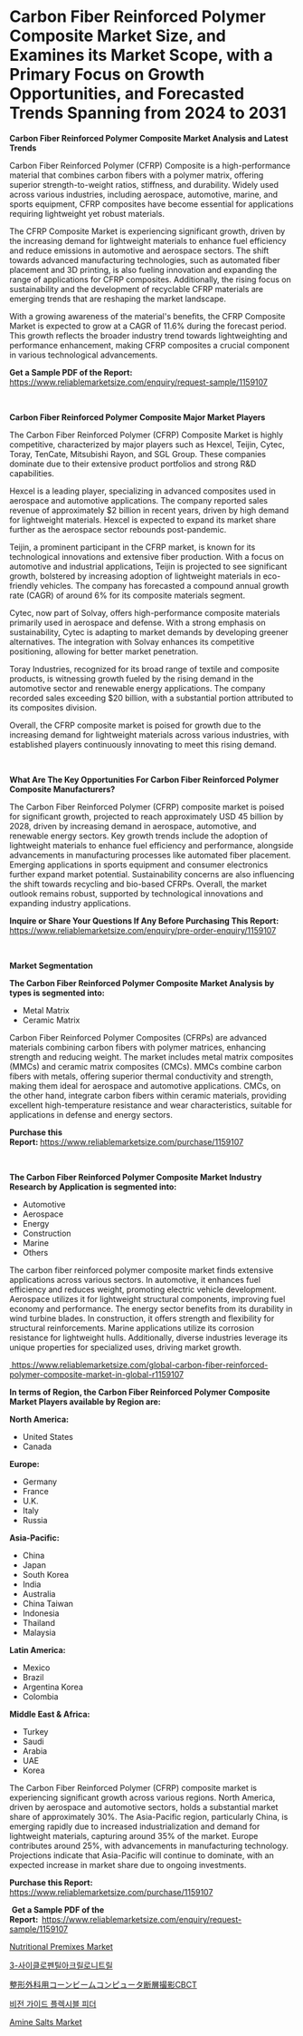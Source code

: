 <p><h1>Carbon Fiber Reinforced Polymer Composite Market Size, and Examines its Market Scope, with a Primary Focus on Growth Opportunities, and Forecasted Trends Spanning from 2024 to 2031</h1></p><p><strong>Carbon Fiber Reinforced Polymer Composite Market Analysis and Latest Trends</strong></p>
<p><p>Carbon Fiber Reinforced Polymer (CFRP) Composite is a high-performance material that combines carbon fibers with a polymer matrix, offering superior strength-to-weight ratios, stiffness, and durability. Widely used across various industries, including aerospace, automotive, marine, and sports equipment, CFRP composites have become essential for applications requiring lightweight yet robust materials.</p><p>The CFRP Composite Market is experiencing significant growth, driven by the increasing demand for lightweight materials to enhance fuel efficiency and reduce emissions in automotive and aerospace sectors. The shift towards advanced manufacturing technologies, such as automated fiber placement and 3D printing, is also fueling innovation and expanding the range of applications for CFRP composites. Additionally, the rising focus on sustainability and the development of recyclable CFRP materials are emerging trends that are reshaping the market landscape.</p><p>With a growing awareness of the material's benefits, the CFRP Composite Market is expected to grow at a CAGR of 11.6% during the forecast period. This growth reflects the broader industry trend towards lightweighting and performance enhancement, making CFRP composites a crucial component in various technological advancements.</p></p>
<p><strong>Get a Sample PDF of the Report:&nbsp;</strong> <a href="https://www.reliablemarketsize.com/enquiry/request-sample/1159107">https://www.reliablemarketsize.com/enquiry/request-sample/1159107</a></p>
<p>&nbsp;</p>
<p><strong>Carbon Fiber Reinforced Polymer Composite Major Market Players</strong></p>
<p><p>The Carbon Fiber Reinforced Polymer (CFRP) Composite Market is highly competitive, characterized by major players such as Hexcel, Teijin, Cytec, Toray, TenCate, Mitsubishi Rayon, and SGL Group. These companies dominate due to their extensive product portfolios and strong R&D capabilities.</p><p>Hexcel is a leading player, specializing in advanced composites used in aerospace and automotive applications. The company reported sales revenue of approximately $2 billion in recent years, driven by high demand for lightweight materials. Hexcel is expected to expand its market share further as the aerospace sector rebounds post-pandemic.</p><p>Teijin, a prominent participant in the CFRP market, is known for its technological innovations and extensive fiber production. With a focus on automotive and industrial applications, Teijin is projected to see significant growth, bolstered by increasing adoption of lightweight materials in eco-friendly vehicles. The company has forecasted a compound annual growth rate (CAGR) of around 6% for its composite materials segment.</p><p>Cytec, now part of Solvay, offers high-performance composite materials primarily used in aerospace and defense. With a strong emphasis on sustainability, Cytec is adapting to market demands by developing greener alternatives. The integration with Solvay enhances its competitive positioning, allowing for better market penetration.</p><p>Toray Industries, recognized for its broad range of textile and composite products, is witnessing growth fueled by the rising demand in the automotive sector and renewable energy applications. The company recorded sales exceeding $20 billion, with a substantial portion attributed to its composites division.</p><p>Overall, the CFRP composite market is poised for growth due to the increasing demand for lightweight materials across various industries, with established players continuously innovating to meet this rising demand.</p></p>
<p>&nbsp;</p>
<p><strong>What Are The Key Opportunities For Carbon Fiber Reinforced Polymer Composite Manufacturers?</strong></p>
<p><p>The Carbon Fiber Reinforced Polymer (CFRP) composite market is poised for significant growth, projected to reach approximately USD 45 billion by 2028, driven by increasing demand in aerospace, automotive, and renewable energy sectors. Key growth trends include the adoption of lightweight materials to enhance fuel efficiency and performance, alongside advancements in manufacturing processes like automated fiber placement. Emerging applications in sports equipment and consumer electronics further expand market potential. Sustainability concerns are also influencing the shift towards recycling and bio-based CFRPs. Overall, the market outlook remains robust, supported by technological innovations and expanding industry applications.</p></p>
<p><strong>Inquire or Share Your Questions If Any Before Purchasing This Report:</strong> <a href="https://www.reliablemarketsize.com/enquiry/pre-order-enquiry/1159107">https://www.reliablemarketsize.com/enquiry/pre-order-enquiry/1159107</a></p>
<p>&nbsp;</p>
<p><strong>Market Segmentation</strong></p>
<p><strong>The Carbon Fiber Reinforced Polymer Composite Market Analysis by types is segmented into:</strong></p>
<p><ul><li>Metal Matrix</li><li>Ceramic Matrix</li></ul></p>
<p><p>Carbon Fiber Reinforced Polymer Composites (CFRPs) are advanced materials combining carbon fibers with polymer matrices, enhancing strength and reducing weight. The market includes metal matrix composites (MMCs) and ceramic matrix composites (CMCs). MMCs combine carbon fibers with metals, offering superior thermal conductivity and strength, making them ideal for aerospace and automotive applications. CMCs, on the other hand, integrate carbon fibers within ceramic materials, providing excellent high-temperature resistance and wear characteristics, suitable for applications in defense and energy sectors.</p></p>
<p><strong>Purchase this Report:&nbsp;</strong><a href="https://www.reliablemarketsize.com/purchase/1159107">https://www.reliablemarketsize.com/purchase/1159107</a></p>
<p>&nbsp;</p>
<p><strong>The Carbon Fiber Reinforced Polymer Composite Market Industry Research by Application is segmented into:</strong></p>
<p><ul><li>Automotive</li><li>Aerospace</li><li>Energy</li><li>Construction</li><li>Marine</li><li>Others</li></ul></p>
<p><p>The carbon fiber reinforced polymer composite market finds extensive applications across various sectors. In automotive, it enhances fuel efficiency and reduces weight, promoting electric vehicle development. Aerospace utilizes it for lightweight structural components, improving fuel economy and performance. The energy sector benefits from its durability in wind turbine blades. In construction, it offers strength and flexibility for structural reinforcements. Marine applications utilize its corrosion resistance for lightweight hulls. Additionally, diverse industries leverage its unique properties for specialized uses, driving market growth.</p></p>
<p><a href="https://www.reliablemarketsize.com/global-carbon-fiber-reinforced-polymer-composite-market-in-global-r1159107">&nbsp;https://www.reliablemarketsize.com/global-carbon-fiber-reinforced-polymer-composite-market-in-global-r1159107</a></p>
<p><strong>In terms of Region, the Carbon Fiber Reinforced Polymer Composite Market Players available by Region are:</strong></p>
<p>
    <p> <strong> North America: </strong>
        <ul>
            <li>United States</li>
            <li>Canada</li>
        </ul>
        </p> 
    <p> <strong> Europe: </strong>
        <ul>
            <li>Germany</li>
            <li>France</li>
            <li>U.K.</li>
            <li>Italy</li>
            <li>Russia</li>
        </ul>
        </p> 
    <p> <strong> Asia-Pacific: </strong>
        <ul>
            <li>China</li>
            <li>Japan</li>
            <li>South Korea</li>
            <li>India</li>
            <li>Australia</li>
            <li>China Taiwan</li>
            <li>Indonesia</li>
            <li>Thailand</li>
            <li>Malaysia</li>
        </ul>
        </p> 
    <p> <strong> Latin America: </strong>
        <ul>
            <li>Mexico</li>
            <li>Brazil</li>
            <li>Argentina Korea</li>
            <li>Colombia</li>
        </ul>
        </p> 
    <p> <strong> Middle East & Africa: </strong>
        <ul>
            <li>Turkey</li>
            <li>Saudi</li>
            <li>Arabia</li>
            <li>UAE</li>
            <li>Korea</li>
        </ul>
    </p>
    </p>
<p><p>The Carbon Fiber Reinforced Polymer (CFRP) composite market is experiencing significant growth across various regions. North America, driven by aerospace and automotive sectors, holds a substantial market share of approximately 30%. The Asia-Pacific region, particularly China, is emerging rapidly due to increased industrialization and demand for lightweight materials, capturing around 35% of the market. Europe contributes around 25%, with advancements in manufacturing technology. Projections indicate that Asia-Pacific will continue to dominate, with an expected increase in market share due to ongoing investments.</p></p>
<p><strong>Purchase this Report: </strong><a href="https://www.reliablemarketsize.com/purchase/1159107">https://www.reliablemarketsize.com/purchase/1159107</a></p>
<p>&nbsp;<strong>Get a Sample PDF of the Report:&nbsp;&nbsp;</strong><a href="https://www.reliablemarketsize.com/enquiry/request-sample/1159107">https://www.reliablemarketsize.com/enquiry/request-sample/1159107</a></p>
<p><strong></strong></p>
<p><p><a href="https://www.linkedin.com/pulse/nutritional-premixes-market2024-2031-industry-insights-investment-bmcoe?trackingId=h%2BfEX0BhRMKZcs86Di8zZw%3D%3D">Nutritional Premixes Market</a></p><p><a href="https://medium.com/@delmyx2tuliau/3-%EC%82%AC%EC%9D%B4%ED%81%B4%EB%A1%9C%ED%8E%9C%ED%8B%B8-%EC%95%84%ED%81%AC%EB%A6%B4%EB%A1%9C%EB%8B%88%ED%8A%B8%EB%A6%B4-%EC%8B%9C%EC%9E%A5-%EC%8B%9C%EC%9E%A5-%EC%84%B8%EB%B6%84%ED%99%94-%EC%A7%80%EB%A6%AC%EC%A0%81-%EC%A7%80%EC%97%AD-%EB%B0%8F-2031%EB%85%84%EA%B9%8C%EC%A7%80%EC%9D%98-%EC%8B%9C%EC%9E%A5-%EC%98%88%EC%B8%A1-07d3b2ed5507">3-사이클로펜틸아크릴로니트릴</a></p><p><a href="https://medium.com/@melliestracke2023/cone-beam-computed-tomography-cbct-for-orthopedics-71dc714a1210">整形外科用コーンビームコンピュータ断層撮影CBCT</a></p><p><a href="https://medium.com/@delmyx2tuliau/vision-guided-flexible-feeder-market-%EC%9D%98-%EA%B8%80%EB%A1%9C%EB%B2%8C-%EC%8B%9C%EC%9E%A5-%EA%B0%9C%EC%9A%94%EB%8A%94-%EC%A0%84-%EC%84%B8%EA%B3%84-%EB%B0%8F-%EC%A3%BC%EC%9A%94-%EC%8B%9C%EC%9E%A5%EC%9D%98-%EC%82%B0%EC%97%85%EC%97%90-%EC%98%81%ED%96%A5%EC%9D%84-%EB%AF%B8%EC%B9%98%EB%8A%94-%EC%A3%BC%EC%9A%94-%ED%8A%B8%EB%A0%8C%EB%93%9C%EC%97%90-%EB%8C%80%ED%95%9C-%EB%8F%85%ED%8A%B9%ED%95%9C-%EA%B4%80%EC%A0%90%EC%9D%84-55eebd1fe46d">비전 가이드 플렉시블 피더</a></p><p><a href="https://issuu.com/reportprime-2/docs/amine-salts-market-size-2030.pptx_deb3f60dd0971f">Amine Salts Market</a></p></p>